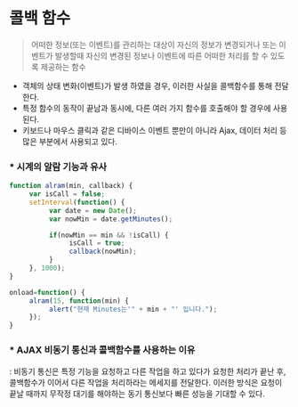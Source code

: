 # 콜백 함수

> 어떠한 정보(또는 이벤트)를 관리하는 대상이 자신의 정보가 변경되거나 또는 이벤트가 발생할때 자신의 변경된 정보나 이벤트에 따른 어떠한 처리를 할 수 있도록 제공하는 함수

- 객체의 상태 변화(이벤트)가 발생 하였을 경우, 이러한 사실을 콜백함수를 통해 전달한다.
- 특정 함수의 동작이 끝남과 동시에, 다른 여러 가지 함수를 호출해야 할 경우에 사용된다.
- 키보드나 마우스 클릭과 같은 디바이스 이벤트 뿐만이 아니라 Ajax, 데이터 처리 등 많은 부분에서 사용되고 있다.

### * 시계의 알람 기능과 유사

```javascript
function alram(min, callback) {
     var isCall = false;
     setInterval(function() {
          var date = new Date();
          var nowMin = date.getMinutes();

          if(nowMin == min && !isCall) {
               isCall = true;
               callback(nowMin);
          }
     }, 1000);
}

onload=function() {
     alram(15, function(min) {
          alert("현재 Minutes는'" + min + "' 입니다.");
     });
}
```

### * AJAX 비동기 통신과 콜백함수를 사용하는 이유
 : 비동기 통신은 특정 기능을 요청하고 다른 작업을 하고 있다가 요청한 처리가 끝난 후, 콜백함수가 이어서 다른 작업을 처리하라는 메세지를 전달한다. 이러한 방식은 요청이 끝날 때까지 무작정 대기를 해야하는 동기 통신보다 빠른 성능을 기대할 수 있다.
 


